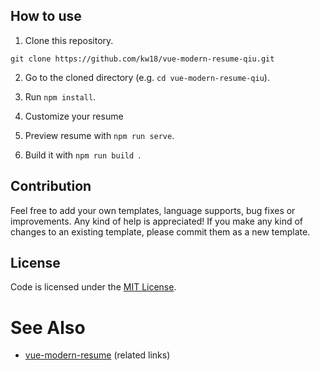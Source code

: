 

## How to use

1. Clone this repository.
```
git clone https://github.com/kw18/vue-modern-resume-qiu.git
```

2. Go to the cloned directory (e.g. `cd vue-modern-resume-qiu`).

3. Run `npm install`.

4. Customize your resume

5. Preview resume with `npm run serve`.

6. Build it with `npm run build `.

## Contribution
Feel free to add your own templates, language supports, bug fixes or improvements. Any kind of help is appreciated! If you make any kind of changes to an existing template, please commit them as a new template.

## License
Code is licensed under the [MIT License](LICENSE).

# See Also
* [vue-modern-resume](https://github.com/AmirrezaNasiri/vue-modern-resume) (related links)
